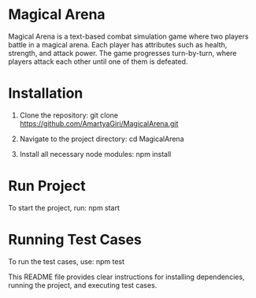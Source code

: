 # Magical Arena

Magical Arena is a text-based combat simulation game where two players battle in a magical arena. Each player has attributes such as health, strength, and attack power. The game progresses turn-by-turn, where players attack each other until one of them is defeated.

# Installation

1. Clone the repository:
   git clone https://github.com/AmartyaGiri/MagicalArena.git

2. Navigate to the project directory:
   cd MagicalArena

3. Install all necessary node modules:
   npm install

# Run Project

To start the project, run:
npm start

# Running Test Cases

To run the test cases, use:
npm test

This README file provides clear instructions for installing dependencies, running the project, and executing test cases.
